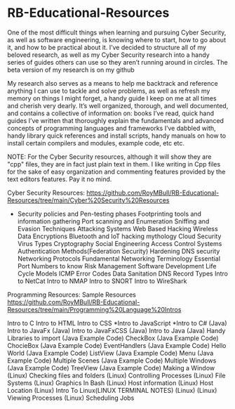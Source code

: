 # RB-Educational-Resources

One of the most difficult things when learning and pursuing Cyber Security, as well as software engineering, is knowing where to start, how to go about it, and how to be practical about it. I’ve decided to structure all of my beloved research, as well as my Cyber Security research into a handy series of guides others can use so they aren’t running around in circles. The beta version of my research is on my github

My research also serves as a means to help me backtrack and reference anything I can use to tackle and solve problems, as well as refresh my memory on things I might forget, a handy guide I keep on me at all times and cherish very dearly. It’s well organized, thorough, and well documented, and contains a collective of information on: books I’ve read, quick hand guides I’ve written that thoroughly explain the fundamentals and advanced concepts of programming languages and frameworks I’ve dabbled with, handy library quick references and install scripts, handy manuals on how to install certain compilers and modules, example code, etc etc.

NOTE: For the Cyber Security resources, although it will show they are "cpp" files, they are in fact just plain text in them. I like writing in Cpp files for the sake of easy organization and commenting features provided by the text editors features. Pay it no mind.

Cyber Security Resources: https://github.com/RoyMBull/RB-Educational-Resources/tree/main/Cyber%20Security%20Resources

* Security policies and Pen-testing phases
Footprinting tools and information gathering 
Port scanning and Enumeration
Sniffing and Evasion Techniques 
Attacking Systems 
Web Based Hacking 
Wireless Data Encryptions
Bluetooth and IoT hacking mythology 
Cloud Security 
Virus Types
Cryptography 
Social Engineering 
Access Control Systems
Authentication Methods(Federation Security)
Hardening DNS security 
Networking Protocols
Fundamental Networking Terminology
Essential Port Numbers to know
Risk Management 
Software Development Life Cycle Models 
ICMP Error Codes
Data Sanitation
DNS Record Types
Intro to NetCat
Intro to NMAP
Intro to SNORT 
Intro to WireShark

Programming Resources: Sample Resources
https://github.com/RoyMBull/RB-Educational-Resources/tree/main/Programming%20Language%20Intros

Intro to C
Intro to HTML
Intro to CSS
*Intro to JavaScript
*Intro to C#
(Java) Intro to JavaFx
(Java) Intro to JavaFxCSS
(Java) Intro to Java
(Java) Handy Libraries to import
(Java Example Code) CheckBox
(Java Example Code) ChocieBox
(Java Example Code)  EventHandlers
(Java Example Code)  Hello World
(Java Example Code)  ListView
(Java Example Code)  Menu
(Java Example Code) Multiple Scenes
(Java Example Code) Multiple Windows
(Java Example Code)  TreeView
(Java Example Code)  Making a Window
(Linux) Checking files and folders
(Linux) Controlling Processes
(Linux) File Systems 
(Linux) Graphics In Bash 
(Linux) Host information
(Linux) Host Location 
(Linux) Intro To Linux(LINUX TERMINAL NOTES)
(Linux) 
(Linux) Viewing Processes
(Linux) Scheduling Jobs
